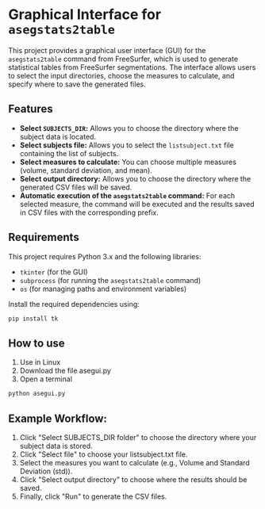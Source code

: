 # Graphical Interface for `asegstats2table`

This project provides a graphical user interface (GUI) for the `asegstats2table` command from FreeSurfer, which is used to generate statistical tables from FreeSurfer segmentations. The interface allows users to select the input directories, choose the measures to calculate, and specify where to save the generated files.

## Features

- **Select `SUBJECTS_DIR`:** Allows you to choose the directory where the subject data is located.
- **Select subjects file:** Allows you to select the `listsubject.txt` file containing the list of subjects.
- **Select measures to calculate:** You can choose multiple measures (volume, standard deviation, and mean).
- **Select output directory:** Allows you to choose the directory where the generated CSV files will be saved.
- **Automatic execution of the `asegstats2table` command:** For each selected measure, the command will be executed and the results saved in CSV files with the corresponding prefix.

## Requirements

This project requires Python 3.x and the following libraries:

- `tkinter` (for the GUI)
- `subprocess` (for running the `asegstats2table` command)
- `os` (for managing paths and environment variables)

Install the required dependencies using:

```bash
pip install tk
```

## How to use

1. Use in Linux
2. Download the file asegui.py
3. Open a terminal

```bash
python asegui.py
```

## Example Workflow:
1. Click "Select SUBJECTS_DIR folder" to choose the directory where your subject data is stored.
2. Click "Select file" to choose your listsubject.txt file.
3. Select the measures you want to calculate (e.g., Volume and Standard Deviation (std)).
4. Click "Select output directory" to choose where the results should be saved.
5. Finally, click "Run" to generate the CSV files.



